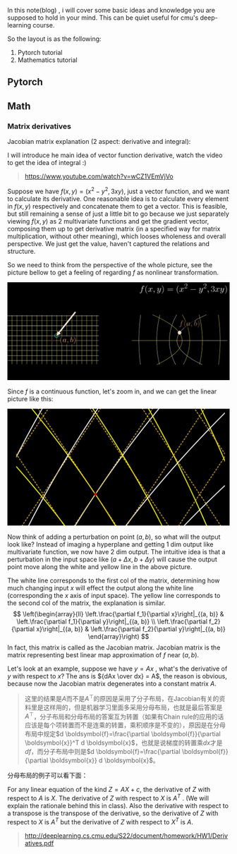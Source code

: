 In this note(blog) , i will cover some basic ideas and knowledge you are supposed to hold in your mind. This can be quiet useful for cmu's deep-learning course.

So the layout is as the following:

1. Pytorch tutorial 
2. Mathematics tutorial



## Pytorch







## Math

### Matrix derivatives



Jacobian matrix explanation (2 aspect: derivative and integral):

I will introduce he main idea of vector function derivative, watch the video to get the idea of integral  :)

> https://www.youtube.com/watch?v=wCZ1VEmVjVo



Suppose we have $f(x, y) = (x^2-y^2, 3xy)$, just a vector function, and we want to calculate its derivative. One reasonable idea is to calculate every element in $f(x, y)$ respectively and concatenate them to get a vector. This is feasible, but still remaining a sense of just a little bit to go because we just separately viewing $f(x,y)$ as 2 multivariate functions and get the gradient vector, composing them up to get derivative matrix (in a specified way for matrix multiplication, without other meaning),  which looses  wholeness and overall perspective. We just get the value, haven't captured the relations and structure.

So we need to think from the perspective of the whole picture, see the picture bellow to get a feeling of regarding $f$ as nonlinear transformation.

<img src=".\image\HW0_image1.png" alt="image-20221225104006269" style="zoom:80%;" />

Since $f$ is a continuous function, let's zoom in, and we can get the linear picture like this:

<img src=".\image\HW0_image2.png" alt="image-20221225112702996" style="zoom: 80%;" />

Now think of adding a perturbation on point $(a, b)$, so what will the output look like? Instead of imaging a hyperplane and getting 1 dim output like multivariate function, we now have 2 dim output. The intuitive idea is that a perturbation in the input space like $(a + \Delta x, b + \Delta y)$ will cause the output point move along the white and yellow line in the above picture. 

The white line corresponds to the first col of the matrix, determining how much changing input $x$ will effect the output along the white line (corresponding the $x$ axis of input space). The yellow line corresponds to the second col of the matrix, the explanation is similar.
$$
\left(\begin{array}{ll}
\left.\frac{\partial f_1}{\partial x}\right|_{(a, b)}  & \left.\frac{\partial f_1}{\partial y}\right|_{(a, b)} \\
\left.\frac{\partial f_2}{\partial x}\right|_{(a, b)} & \left.\frac{\partial f_2}{\partial y}\right|_{(a, b)}
\end{array}\right)
$$
In fact, this matrix is called as the Jacobian matrix. Jacobian matrix is the matrix representing best linear map approximation of $f$ near $(a, b)$.

Let's look at an example, suppose we have $y = Ax$ , what's the derivative of $y$ with respect to $x$? The ans is ${dAx \over dx} = A$, the reason is obvious, because now the Jacobian matrix degenerates into a constant matrix $A$.

> 这里的结果是$A$而不是$A^\top$的原因是采用了分子布局，在Jacobian有关的资料里是这样用的，但是机器学习里面多采用分母布局，也就是最后答案是$A^\top$，分子布局和分母布局的答案互为转置（如果有Chain rule的应用的话应该是每个项转置而不是连乘的转置，乘积顺序是不变的），原因是在分母布局中规定$d \boldsymbol{f}=\frac{\partial \boldsymbol{f}}{\partial \boldsymbol{x}}^T d \boldsymbol{x}$，也就是说梯度的转置乘$dx$才是$df$，而分子布局中则是$d \boldsymbol{f}=\frac{\partial \boldsymbol{f}}{\partial \boldsymbol{x}} d \boldsymbol{x}$。

分母布局的例子可以看下面：

For any linear equation of the kind $Z = AX + c$, the derivative of $Z$ with respect to $A$ is $X$. The derivative of $Z$ with respect to $X$ is $A^T$ . (We will explain the rationale behind this in class). Also the derivative with respect to a transpose is the transpose of the derivative, so the derivative of $Z$ with respect to $X$ is $A^T$ but the derivative of $Z$ with respect to $X^T$ is $A$.











> http://deeplearning.cs.cmu.edu/S22/document/homework/HW1/Derivatives.pdf

